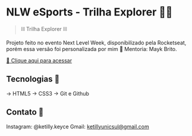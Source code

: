 # NLW eSports - Trilha Explorer 👩‍💻

> ⛓ Trilha Explorer ⛓

Projeto feito no evento Next Level Week, disponibilizado pela Rocketseat, porém essa versão foi personalizada por mim 🚀
Mentoria: Mayk Brito.

[🔗 Clique aqui para acessar](https://ketillyqueiroz.github.io/O-que-estudo/)

## Tecnologias 🧩

-> HTML5
-> CSS3
-> Git e Github

## Contato 📲

Instagram: @ketilly.keyce
Gmail: ketillyunicsul@gmail.com
